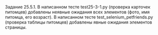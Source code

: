 Задание 25.5.1.
В написанном тесте test25-3-1.py (проверка карточек питомцев) добавлены неявные ожидания всех элементов (фото, имя питомца, его возраст).
В написанном тесте test_selenium_petfriends.py (проверка таблицы питомцев) добавлены явные ожидания элементов страницы.
